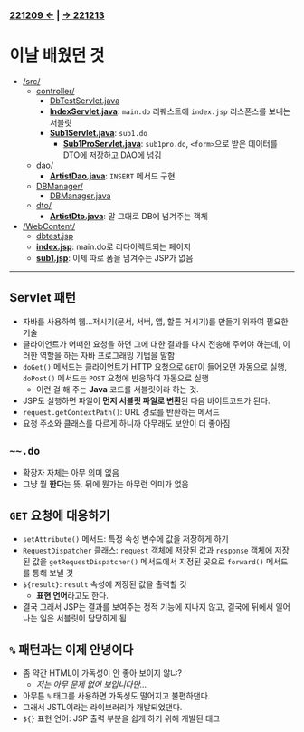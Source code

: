 ﻿### [221209 ←](/221205-230127_JSP/22-12/221209/) | [→ 221213](/221205-230127_JSP/22-12/221213/)

# 이날 배웠던 것

- [/src/](/221205-230127_JSP/22-12/221212/jspstudy56/kadeServlet/src/)
    - [controller/](/221205-230127_JSP/22-12/221212/jspstudy56/kadeServlet/src/controller/)
        - [DbTestServlet.java](/221205-230127_JSP/22-12/221212/jspstudy56/kadeServlet/src/controller/DbTestServlet.java)
        - [**IndexServlet.java**](/221205-230127_JSP/22-12/221212/jspstudy56/kadeServlet/src/controller/IndexServlet.java): `main.do` 리퀘스트에 `index.jsp` 리스폰스를 보내는 서블릿
        - [**Sub1Servlet.java**](/221205-230127_JSP/22-12/221212/jspstudy56/kadeServlet/src/controller/Sub1Servlet.java): `sub1.do` 
            - [**Sub1ProServlet.java**](/221205-230127_JSP/22-12/221212/jspstudy56/kadeServlet/src/controller/Sub1ProServlet.java): `sub1pro.do`, `<form>`으로 받은 데이터를 DTO에 저장하고 DAO에 넘김
    - [dao/](/221205-230127_JSP/22-12/221212/jspstudy56/kadeServlet/src/dao/)
        - [**ArtistDao.java**](/221205-230127_JSP/22-12/221212/jspstudy56/kadeServlet/src/dao/ArtistDao.java): `INSERT` 메서드 구현
    - [DBManager/](/221205-230127_JSP/22-12/221212/jspstudy56/kadeServlet/src/DBManager/)
        - [DBManager.java](/221205-230127_JSP/22-12/221212/jspstudy56/kadeServlet/src/DBManager/DBManager.java)
    - [dto/](/221205-230127_JSP/22-12/221212/jspstudy56/kadeServlet/src/dto/)
        - [**ArtistDto.java**](/221205-230127_JSP/22-12/221212/jspstudy56/kadeServlet/src/dto/ArtistDto.java): 말 그대로 DB에 넘겨주는 객체
- [/WebContent/](/221205-230127_JSP/22-12/221212/jspstudy56/kadeServlet/WebContent/)
    - [dbtest.jsp](/221205-230127_JSP/22-12/221212/jspstudy56/kadeServlet/WebContent/dbtest.jsp)
    - [**index.jsp**](/221205-230127_JSP/22-12/221212/jspstudy56/kadeServlet/WebContent/index.jsp): main.do로 리다이렉트되는 페이지
    - [**sub1.jsp**](/221205-230127_JSP/22-12/221212/jspstudy56/kadeServlet/WebContent/sub1.jsp): 이제 따로 폼을 넘겨주는 JSP가 없음

---

## Servlet 패턴

- 자바를 사용하여 웹...저시기(문서, 서버, 앱, 할튼 거시기)를 만들기 위하여 필요한 기술
- 클라이언트가 어떠한 요청을 하면 그에 대한 결과를 다시 전송해 주어야 하는데, 이러한 역할을 하는 자바 프로그래밍 기법을 말함
- `doGet()` 메서드는 클라이언트가 HTTP 요청으로 `GET`이 들어오면 자동으로 실행, `doPost()` 메서드는 `POST` 요청에 반응하여 자동으로 실행
    - 이런 걸 해 주는 **Java** 코드를 서블릿이라 하는 것.
- JSP도 실행하면 파일이 **먼저 서블릿 파일로 변환**된 다음 바이트코드가 된다.
- `request.getContextPath()`: URL 경로를 반환하는 메서드
- 요청 주소와 클래스를 다르게 하니까 아무래도 보안이 더 좋아짐

## `~~.do`

- 확장자 자체는 아무 의미 없음
- 그냥 뭘 **한다**는 뜻. 뒤에 뭔가는 아무런 의미가 없음

## `GET` 요청에 대응하기

- `setAttribute()` 메서드: 특정 속성 변수에 값을 저장하게 하기
- `RequestDispatcher` 클래스: `request` 객체에 저장된 값과 `response` 객체에 저장된 값을 `getRequestDispatcher()` 메서드에서 지정된 곳으로 `forward()` 메서드를 통해 보낼 것
- `${result}`: `result` 속성에 저장된 값을 출력할 것
    - **표현 언어**라고도 한다.
- 결국 그래서 JSP는 결과를 보여주는 정적 기능에 지나지 않고, 결국에 뒤에서 일어나는 일은 서블릿이 담당하게 됨

## `%` 패턴과는 이제 안녕이다

- 좀 약간 HTML이 가독성이 안 좋아 보이지 않냐?
    - *저는 아무 문제 없어 보입니다만...*
- 아무튼 `%` 태그를 사용하면 가독성도 떨어지고 불편하댄다.
- 그래서 JSTL이라는 라이브러리가 개발되었댄다.
- `${}` 표현 언어: JSP 출력 부분을 쉽게 하기 위해 개발된 태그
